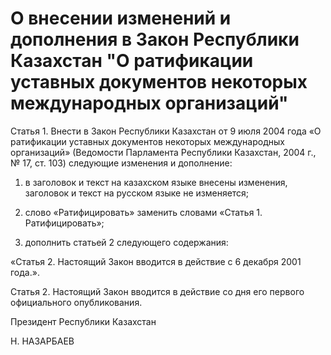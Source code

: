 # О внесении изменений и дополнения в Закон Республики Казахстан "О ратификации уставных документов некоторых международных организаций"

Статья 1. Внести в Закон Республики Казахстан от 9 июля 2004 года «О ратификации уставных документов некоторых международных организаций» (Ведомости Парламента Республики Казахстан, 2004 г., № 17, ст. 103) следующие изменения и дополнение:

1) в заголовок и текст на казахском языке внесены изменения, заголовок и текст на русском языке не изменяется;

2) слово «Ратифицировать» заменить словами «Статья 1. Ратифицировать»;

3) дополнить статьей 2 следующего содержания:

«Статья 2. Настоящий Закон вводится в действие с 6 декабря 2001 года.».

Статья 2. Настоящий Закон вводится в действие со дня его первого официального опубликования.

Президент Республики Казахстан

Н. НАЗАРБАЕВ

